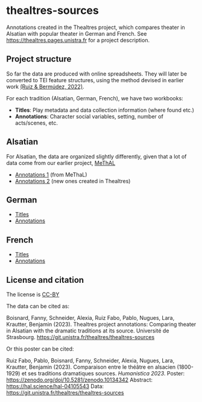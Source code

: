 # thealtres-sources

Annotations created in the Thealtres project, which compares theater in Alsatian with popular theater in German and French. See https://thealtres.pages.unistra.fr for a project description.

## Project structure

So far the data are produced with online spreadsheets. They will later be converted to TEI feature structures, using the method devised in earlier work [(Ruiz & Bermúdez, 2022)](https://zenodo.org/doi/10.5281/zenodo.7110069).

For each tradition (Alsatian, German, French), we have two workbooks:

- **Titles**: Play metadata and data collection information (where found etc.)
- **Annotations**: Character social variables, setting, number of acts/scenes, etc.

## Alsatian

For Alsatian, the data are organized slightly differently, given that a lot of data come from our earlier project, [MeThAL](https://methal.pages.unistra.fr)

- [Annotations 1](https://docs.google.com/spreadsheets/d/1_xUK1uP209UCjJ9agqr_Zik65u08A8rOAVo53PTtj8Y/edit?usp=sharing) (from MeThaL)
- [Annotations 2](https://docs.google.com/spreadsheets/d/1izYiZ1wJnlXxVxC2MN4OdRneA9MWkIbnUJp7kxG4_u0/edit?usp=sharing) (new ones created in Thealtres)

## German

- [Titles](https://docs.google.com/spreadsheets/d/1ju7eGwEvbifYzmAa9MMV2LWvDCV6p07a1EPJq6e5B7I/edit?usp=sharing)
- [Annotations](https://docs.google.com/spreadsheets/d/17QiPj37fzxLO7KA2l4ttFnUe1G0Cga5_729Xu2u78KY/edit?usp=sharing)


## French

- [Titles](https://docs.google.com/spreadsheets/d/1QXdGvYws8gCk7UOl6PB9W0SFMC7MEgNYb3NJJQOQ-xo/edit?usp=sharing)
- [Annotations](https://docs.google.com/spreadsheets/d/111YjwAeIN52E9UhneKg6GV7qIB_FM5576o0AXQKivdg/edit?usp=sharing)


## License and citation

The license is [CC-BY](LICENSE)


The data can be cited as:

Boisnard, Fanny, Schneider, Alexia, Ruiz Fabo, Pablo, Nugues, Lara, Krautter, Benjamin (2023). Thealtres project annotations: Comparing theater in Alsatian with the dramatic traditions at its source. Université de Strasbourg. https://git.unistra.fr/thealtres/thealtres-sources

Or this poster can be cited:

Ruiz Fabo, Pablo, Boisnard, Fanny, Schneider, Alexia, Nugues, Lara, Krautter, Benjamin (2023). Comparaison entre le théâtre en alsacien (1800-1929) et ses traditions dramatiques sources. *Humanistica 2023*. Poster: https://zenodo.org/doi/10.5281/zenodo.10134342 Abstract: https://hal.science/hal-04105543 Data: https://git.unistra.fr/thealtres/thealtres-sources